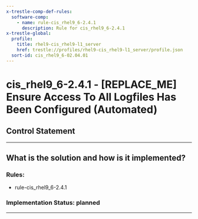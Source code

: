 ```yaml
---
x-trestle-comp-def-rules:
  software-comp:
    - name: rule-cis_rhel9_6-2.4.1
      description: Rule for cis_rhel9_6-2.4.1
x-trestle-global:
  profile:
    title: rhel9-cis_rhel9-l1_server
    href: trestle://profiles/rhel9-cis_rhel9-l1_server/profile.json
  sort-id: cis_rhel9_6-02.04.01
---
```


# cis_rhel9_6-2.4.1 - \[REPLACE_ME\] Ensure Access To All Logfiles Has Been Configured (Automated)

## Control Statement

______________________________________________________________________

## What is the solution and how is it implemented?

<!-- For implementation status enter one of: implemented, partial, planned, alternative, not-applicable -->

<!-- Note that the list of rules under ### Rules: is read-only and changes will not be captured after assembly to JSON -->

<!-- Add control implementation description here for control: cis_rhel9_6-2.4.1 -->

### Rules:

  - rule-cis_rhel9_6-2.4.1

### Implementation Status: planned

______________________________________________________________________
